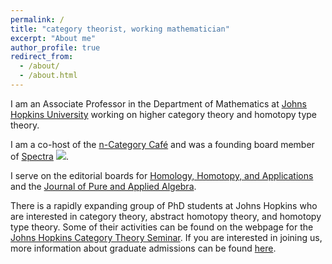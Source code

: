 ```yaml
---
permalink: /
title: "category theorist, working mathematician"
excerpt: "About me"
author_profile: true
redirect_from: 
  - /about/
  - /about.html
---
```


I am an Associate Professor in the Department of Mathematics at [Johns Hopkins University](https://mathematics.jhu.edu/) working on higher category theory and homotopy type theory. 

I am a co-host of the [n-Category Caf&eacute;](https://golem.ph.utexas.edu/category/) and was a founding board member of [Spectra](http://lgbtmath.org/) ![](https://emilyriehl.github.io/files/progress-pride.webp).

I serve on the editorial boards for [Homology, Homotopy, and Applications](https://www.intlpress.com/index.php) and the [Journal of Pure and Applied Algebra](https://www.journals.elsevier.com/journal-of-pure-and-applied-algebra/editorial-board). 

There is a rapidly expanding group of PhD students at Johns Hopkins who are interested in category theory, abstract homotopy theory, and homotopy type theory. Some of their activities can be found on the webpage for the  [Johns Hopkins Category Theory Seminar](https://math.jhu.edu/~eriehl/ct/). If you are interested in joining us, more information about graduate admissions can be found [here](https://mathematics.jhu.edu/graduate/admissions/).

